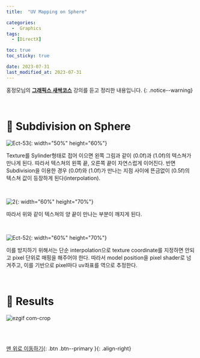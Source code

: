 ```yaml
---
title:  "UV Mapping on Sphere" 

categories:
  -  Graphics
tags:
  - [DirectX]

toc: true
toc_sticky: true

date: 2023-07-31
last_modified_at: 2023-07-31
---
```



홍정모님의 **[그래픽스 새싹코스](https://honglab.co.kr/)** 강의를 듣고 정리한 내용입니다.
{: .notice--warning}

<br>


# 🐥 Subdivision on Sphere

![Ect-53](https://github.com/inhopp/inhopp/assets/96368476/7b8e7887-559e-420e-aeda-bd50484dcee3){: width="50%" height="60%"}

Texture를 Sylinder형태로 접어 이으면 왼쪽 그림과 같이 (0.0f)과 (1.0f)의 텍스쳐가 만나게 된다. 따라서 텍스쳐의 왼쪽 끝, 오른쪽 끝이 자연스럽게 이어진다. 반면 Subdivision을 이용한 경우 (0.0f)와 (1.0f)가 만나는 지점 사이에 뜬금없이 (0.5f)의 텍스쳐 값이 등장하게 된다(interpolation).

<br>

![2](https://github.com/inhopp/inhopp/assets/96368476/a72dc1e6-d87c-4850-8dd3-ec14def667af){: width="60%" height="70%"}

따라서 위와 같이 텍스쳐의 양 끝이 만나는 부분이 깨지게 된다.

<br>

![Ect-52](https://github.com/inhopp/inhopp/assets/96368476/db72e5e3-b138-4e7e-a1e9-083f8df808c8){: width="60%" height="70%"}

이를 방지하기 위해서는 단순 interpolation으로 texture coordinate를 지정하면 안되고 pixel 단위로 매핑을 해주어야 한다. 따라서 model position을 pixel shader로 넘겨주고, 이를 기반으로 pixel마다 uv좌표를 역으로 추정한다.

<br>


# 🐥 Results

![ezgif com-crop](https://github.com/inhopp/inhopp/assets/96368476/3174af19-7a4c-48df-95ff-8a1c92006a2c)





<br>
<br>


[맨 위로 이동하기](#){: .btn .btn--primary }{: .align-right}